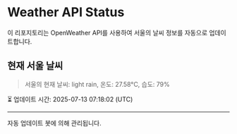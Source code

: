 
# Weather API Status

이 리포지토리는 OpenWeather API를 사용하여 서울의 날씨 정보를 자동으로 업데이트합니다.

## 현재 서울 날씨
> 서울의 현재 날씨: light rain, 온도: 27.58°C, 습도: 79%

⏳ 업데이트 시간: 2025-07-13 07:18:02 (UTC)

---
자동 업데이트 봇에 의해 관리됩니다.
